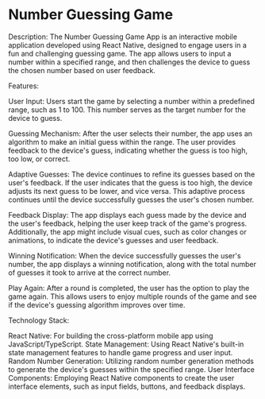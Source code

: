 # Number Guessing Game

Description:
The Number Guessing Game App is an interactive mobile application developed using React Native, designed to engage users in a fun and challenging guessing game. The app allows users to input a number within a specified range, and then challenges the device to guess the chosen number based on user feedback.

Features:

User Input:
Users start the game by selecting a number within a predefined range, such as 1 to 100. This number serves as the target number for the device to guess.

Guessing Mechanism:
After the user selects their number, the app uses an algorithm to make an initial guess within the range. The user provides feedback to the device's guess, indicating whether the guess is too high, too low, or correct.

Adaptive Guesses:
The device continues to refine its guesses based on the user's feedback. If the user indicates that the guess is too high, the device adjusts its next guess to be lower, and vice versa. This adaptive process continues until the device successfully guesses the user's chosen number.

Feedback Display:
The app displays each guess made by the device and the user's feedback, helping the user keep track of the game's progress. Additionally, the app might include visual cues, such as color changes or animations, to indicate the device's guesses and user feedback.

Winning Notification:
When the device successfully guesses the user's number, the app displays a winning notification, along with the total number of guesses it took to arrive at the correct number.

Play Again:
After a round is completed, the user has the option to play the game again. This allows users to enjoy multiple rounds of the game and see if the device's guessing algorithm improves over time.

Technology Stack:

React Native: For building the cross-platform mobile app using JavaScript/TypeScript.
State Management: Using React Native's built-in state management features to handle game progress and user input.
Random Number Generation: Utilizing random number generation methods to generate the device's guesses within the specified range.
User Interface Components: Employing React Native components to create the user interface elements, such as input fields, buttons, and feedback displays.
